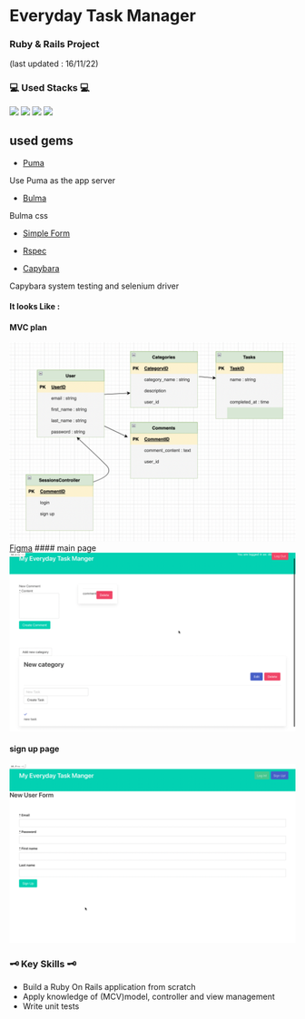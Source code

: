 # Everyday Task Manager
### Ruby & Rails Project

(last updated : 16/11/22)
### 💻 Used Stacks 💻

<img src="https://img.shields.io/badge/Ruby-CC342D?style=for-the-badge&logo=ruby&logoColor=white">
<img src="https://img.shields.io/badge/RubyOnRails-CC0000?style=for-the-badge&logo=rubyonrails&logoColor=white">
<img src="https://img.shields.io/badge/RubyGems-E9573F?style=for-the-badge&logo=rubygems&logoColor=white">
<img src="https://img.shields.io/badge/SQLite-003B57?style=for-the-badge&logo=SQLite&logoColor=white">

## used gems 

* <a href="https://github.com/puma/puma">Puma</a>
<p>Use Puma as the app server</p>

* <a href="https://github.com/dhmgroup/bulmajs-rails">Bulma</a>
<p>Bulma css</p>

* <a href="https://github.com/heartcombo/simple_form">Simple Form</a>

* <a href="https://rspec.info/">Rspec</a>

* <a href="https://github.com/teamcapybara/capybara">Capybara</a>
<p>Capybara system testing and selenium driver</p>

#### It looks Like : 

#### MVC plan
<img src="./src/images/draw_io.png">
<a href="https://www.figma.com/file/8yiNRP6MKV9rZUR8Hr4SFc/Ruby-On-Rails-Task-App?node-id=0%3A1&t=ybHd6CcWpknAF53s-0">Figma</a>
#### main page
<img src="./src/images/main.png">

#### sign up page
<img src="./src/images/sign_up.png">

### 🗝 Key Skills 🗝
* Build a Ruby On Rails application from scratch
* Apply knowledge of (MCV)model, controller and view management
* Write unit tests
